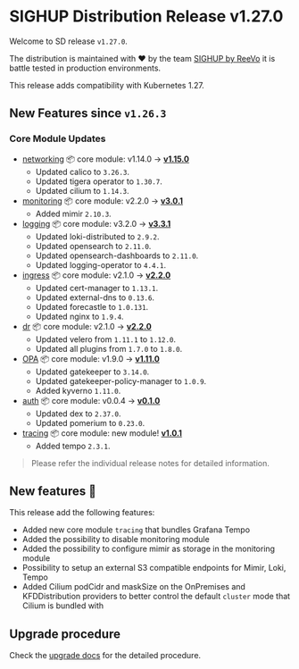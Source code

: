# SIGHUP Distribution Release v1.27.0

Welcome to SD release `v1.27.0`.

The distribution is maintained with ❤️ by the team [SIGHUP by ReeVo](https://sighup.io/) it is battle tested in production environments.

This release adds compatibility with Kubernetes 1.27.

## New Features since `v1.26.3`

### Core Module Updates

- [networking](https://github.com/sighupio/fury-kubernetes-networking) 📦 core module: v1.14.0 -> [**v1.15.0**](https://github.com/sighupio/fury-kubernetes-networking/releases/tag/v1.15.0)
  - Updated calico to `3.26.3`.
  - Updated tigera operator to `1.30.7`.
  - Updated cilium to `1.14.3`.
- [monitoring](https://github.com/sighupio/fury-kubernetes-monitoring) 📦 core module: v2.2.0 -> [**v3.0.1**](https://github.com/sighupio/fury-kubernetes-monitoring/releases/tag/v3.0.1)
  - Added mimir `2.10.3`.
- [logging](https://github.com/sighupio/fury-kubernetes-logging) 📦 core module: v3.2.0 -> [**v3.3.1**](https://github.com/sighupio/fury-kubernetes-logging/releases/tag/v3.3.1)
  - Updated loki-distributed to `2.9.2`.
  - Updated opensearch to `2.11.0`.
  - Updated opensearch-dashboards to `2.11.0`.
  - Updated logging-operator to `4.4.1`.
- [ingress](https://github.com/sighupio/fury-kubernetes-ingress) 📦 core module: v2.1.0 -> [**v2.2.0**](https://github.com/sighupio/fury-kubernetes-ingress/releases/tag/v2.2.0)
  - Updated cert-manager to `1.13.1`.
  - Updated external-dns to `0.13.6`.
  - Updated forecastle to `1.0.131`.
  - Updated nginx to `1.9.4`.
- [dr](https://github.com/sighupio/fury-kubernetes-dr) 📦 core module: v2.1.0 -> [**v2.2.0**](https://github.com/sighupio/fury-kubernetes-dr/releases/tag/v2.2.0)
  - Updated velero from `1.11.1` to `1.12.0`.
  - Updated all plugins from `1.7.0` to `1.8.0`.
- [OPA](https://github.com/sighupio/fury-kubernetes-opa) 📦 core module: v1.9.0 -> [**v1.11.0**](https://github.com/sighupio/fury-kubernetes-opa/releases/tag/v1.11.0)
  - Updated gatekeeper to `3.14.0`.
  - Updated gatekeeper-policy-manager to `1.0.9`.
  - Added kyverno `1.11.0`.
- [auth](https://github.com/sighupio/fury-kubernetes-auth) 📦 core module: v0.0.4 -> [**v0.1.0**](https://github.com/sighupio/fury-kubernetes-auth/releases/tag/v0.1.0)
  - Updated dex to `2.37.0`.
  - Updated pomerium to `0.23.0`.
- [tracing](https://github.com/sighupio/fury-kubernetes-tracing) 📦 core module: new module! [**v1.0.1**](https://github.com/sighupio/fury-kubernetes-tracing/releases/tag/v1.0.1)
  - Added tempo `2.3.1`.
> Please refer the individual release notes for detailed information.

## New features 🌟

This release add the following features:

- Added new core module `tracing` that bundles Grafana Tempo
- Added the possibility to disable monitoring module
- Added the possibility to configure mimir as storage in the monitoring module
- Possibility to setup an external S3 compatible endpoints for Mimir, Loki, Tempo
- Added Cilium podCidr and maskSize on the OnPremises and KFDDistribution providers to better control the default `cluster` mode that Cilium is bundled with


## Upgrade procedure

Check the [upgrade docs](https://github.com/sighupio/furyctl/tree/main/docs/upgrades/kfd/README.md) for the detailed procedure.
